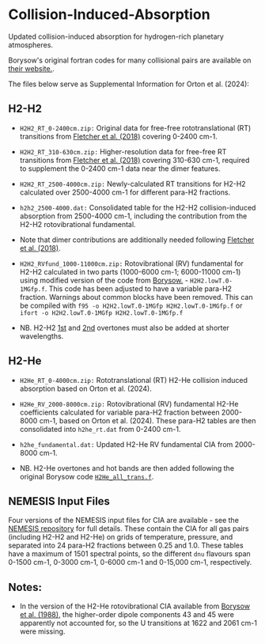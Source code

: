 # Collision-Induced-Absorption
Updated collision-induced absorption for hydrogen-rich planetary atmospheres.

Borysow's original fortran codes for many collisional pairs are available on [their website.](https://www.astro.ku.dk/~aborysow/programs/).

The files below serve as Supplemental Information for Orton et al. (2024):

## H2-H2
* `H2H2_RT_0-2400cm.zip:` Original data for free-free rototranslational (RT) transitions from [Fletcher et al. (2018)](https://arxiv.org/abs/1712.02813) covering 0-2400 cm-1.

* `H2H2_RT_310-630cm.zip:` Higher-resolution data for free-free RT transitions from [Fletcher et al. (2018)](https://arxiv.org/abs/1712.02813) covering 310-630 cm-1, required to supplement the 0-2400 cm-1 data near the dimer features.

* `H2H2_RT_2500-4000cm.zip:` Newly-calculated RT transitions for H2-H2 calculated over 2500-4000 cm-1 for different para-H2 fractions.

* `h2h2_2500-4000.dat:`  Consolidated table for the H2-H2 collision-induced absorption from 2500-4000 cm-1, including the contribution from the H2-H2 rotovibrational fundamental.

* Note that dimer contributions are additionally needed following [Fletcher et al. (2018)](https://arxiv.org/abs/1712.02813).

* `H2H2_RVfund_1000-11000cm.zip:` Rotovibrational (RV) fundamental for H2-H2 calculated in two parts (1000-6000 cm-1; 6000-11000 cm-1) using modified version of the code from [Borysow.](https://www.astro.ku.dk/~aborysow/programs/H2H2.lowT.0-1.new.for) - `H2H2.lowT.0-1MGfp.f`.  This code has been adjusted to have a variable para-H2 fraction.  Warnings about common blocks have been removed.  This can be compiled with `f95 -o H2H2.lowT.0-1MGfp H2H2.lowT.0-1MGfp.f` or `ifort -o H2H2.lowT.0-1MGfp H2H2.lowT.0-1MGfp.f`

* NB. H2-H2 [1st](http://www.astro.ku.dk/~aborysow/programs/Zheng2.for) and [2nd](http://www.astro.ku.dk/~aborysow/programs/modelYi03.for) overtones must also be added at shorter wavelengths.

## H2-He
* `H2He_RT_0-4000cm.zip:` Rototranslational (RT) H2-He collision induced absorption based on Orton et al. (2024).   

* `H2He_RV_2000-8000cm.zip:` Rotovibrational (RV) fundamental H2-He coefficients calculated for variable para-H2 fraction between 2000-8000 cm-1, based on Orton et al. (2024).  These para-H2 tables are then consolidated into `h2he_rt.dat` from 0-2400 cm-1.

* `h2he_fundamental.dat:` Updated H2-He RV fundamental CIA from 2000-8000 cm-1.   

* NB.  H2-He overtones and hot bands are then added following the original Borysow code [`H2He_all_trans.f`](https://www.astro.ku.dk/~aborysow/programs/h2he_all_trans.for).

## NEMESIS Input Files

Four versions of the NEMESIS input files for CIA are available - see the [NEMESIS repository](https://github.com/nemesiscode/radtrancode) for full details. These contain the CIA for all gas pairs (including H2-H2 and H2-He) on grids of temperature, pressure, and separated into 24 para-H2 fractions between 0.25 and 1.0.  These tables have a maximum of 1501 spectral points, so the different `dnu` flavours span 0-1500 cm-1, 0-3000 cm-1, 0-6000 cm-1 and 0-15,000 cm-1, respectively. 

## Notes:

* In the version of the H2-He rotovibrational CIA available from [Borysow et al. (1988)](https://ui.adsabs.harvard.edu/abs/1988ApJ...326..509B/abstract), the higher-order dipole components 43 and 45 were apparently not accounted for, so the U transitions at 1622 and 2061 cm-1 were missing.

  
